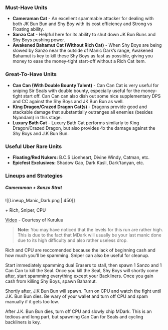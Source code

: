 ### Must-Have Units
- **Cameraman Cat** - An excellent spammable attacker for dealing with both JK Bun Bun and Shy Boy with its cost efficiency and Strong vs Floating ability.
- **Sanzo Cat** - Helpful here for its ability to shut down JK Bun Buns and Shy Boys pushing power.
- **Awakened Bahamut Cat (Without Rich Cat)** - When Shy Boys are being slowed by Sanzo near the outside of Manic Dark’s range, Awakened Bahamut is key to kill these Shy Boys as fast as possible, giving you money to ease the money-tight start-off without a Rich Cat item. 

### Great-To-Have Units
- **Can Can (With Double Bounty Talent)** - Can Can Cat is very useful for sniping Sir Seals with double bounty, especially useful for the money-tight start off. Can Can can also dish out some nice supplementary DPS and CC against the Shy Boys and JK Bun Bun as well.
- **King Dragon/Crazed Dragon Cat(s)** - Dragons provide good and stackable damage that substantially outranges all enemies (besides Nyandam) in this stage.
- **Luxury Bath Cat** - Luxury Bath Cat performs similarly to King Dragon/Crazed Dragon, but also provides 4x the damage against the Shy Boys and J.K Bun Bun.

### Useful Uber Rare Units
- **Floating/Red Nukers:** B.C.S Lionheart, Divine Windy, Catman, etc. 
- **Epicfest Exclusives:** Shadow Gao, Dark Kasli, Dark’tanyan, etc.

### Lineups and Strategies 
##### Cameraman + Sanzo Strat
![[Lineup_Manic_Dark.png | 450]]

\+ Rich, Sniper, CPU
 
[Video](https://www.youtube.com/watch?v=0etWi6UcNkk) - Courtesy of Kuruluu 
 
> **Note:** You may have noticed that the levels for this run are rather high. This is due to the fact that MDark will usually be your last manic done due to its high difficulty and also rather useless drop.

Rich and CPU are reccomended because the lack of beginning cash and how much you'll be spamming. Sniper can also be useful for cleanup. 
 
Start immediately spamming dual Erasers to stall, then spawn 1 Sanzo and 1 Can Can to kill the Seal. Once you kill the Seal, Shy Boys will shortly come after, start spamming everything except your Backliners. Once you gain cash from killing Shy Boys, spawn Bahamut. 

Shortly after, J.K Bun Bun will spawn. Turn on CPU and watch the fight until J.K. Bun Bun dies. Be wary of your wallet and turn off CPU and spam manually if it gets too low. 

After J.K. Bun Bun dies, turn off CPU and slowly chip MDark. This is an tedious and long part, but spawning Can Can for Seals and cycling backliners is key.